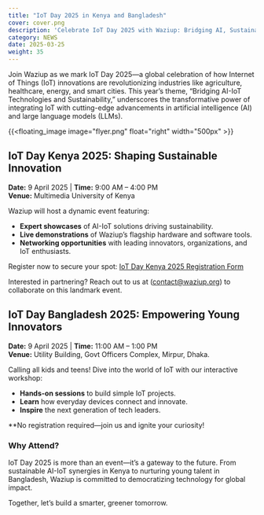 ```yaml
---
title: "IoT Day 2025 in Kenya and Bangladesh"
cover: cover.png
description: 'Celebrate IoT Day 2025 with Waziup: Bridging AI, Sustainability, and Empowering the Next Generation'
category: NEWS
date: 2025-03-25
weight: 35
---
```


Join Waziup as we mark IoT Day 2025—a global celebration of how Internet of Things (IoT) innovations are revolutionizing industries like agriculture, healthcare, energy, and smart cities. 
This year’s theme, “Bridging AI-IoT Technologies and Sustainability,” underscores the transformative power of integrating IoT with cutting-edge advancements in artificial intelligence (AI) and large language models (LLMs).

{{<floating_image image="flyer.png" float="right" width="500px" >}}

## IoT Day Kenya 2025: Shaping Sustainable Innovation
**Date:** 9 April 2025 | **Time:** 9:00 AM – 4:00 PM  
**Venue:** Multimedia University of Kenya

Waziup will host a dynamic event featuring:
- **Expert showcases** of AI-IoT solutions driving sustainability.
- **Live demonstrations** of Waziup’s flagship hardware and software tools.
- **Networking opportunities** with leading innovators, organizations, and IoT enthusiasts.

Register now to secure your spot:
[IoT Day Kenya 2025 Registration Form](https://forms.gle/PvDZP8r7gnx9tUr89)

Interested in partnering? Reach out to us at (contact@waziup.org) to collaborate on this landmark event.


## IoT Day Bangladesh 2025: Empowering Young Innovators
**Date:** 9 April 2025 | **Time:** 11:00 AM – 1:00 PM  
**Venue:** Utility Building, Govt Officers Complex, Mirpur, Dhaka.

Calling all kids and teens! Dive into the world of IoT with our interactive workshop:
- **Hands-on sessions** to build simple IoT projects.
- **Learn** how everyday devices connect and innovate.
- **Inspire** the next generation of tech leaders.

**No registration required—join us and ignite your curiosity!


### Why Attend?
IoT Day 2025 is more than an event—it’s a gateway to the future. From sustainable AI-IoT synergies in Kenya to nurturing young talent in Bangladesh, Waziup is committed to democratizing technology for global impact.

Together, let’s build a smarter, greener tomorrow.



